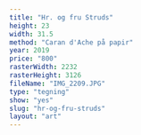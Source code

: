 ```yaml
---
title: "Hr. og fru Struds"
height: 23
width: 31.5
method: "Caran d'Ache på papir"
year: 2019
price: "800"
rasterWidth: 2232
rasterHeight: 3126
fileName: "IMG_2209.JPG"
type: "tegning"
show: "yes"
slug: "hr-og-fru-struds"
layout: "art"
---
```

